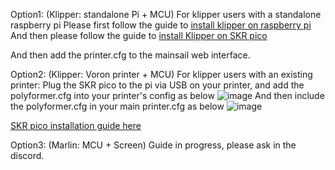 Option1: (Klipper: standalone Pi + MCU)
For klipper users with a standalone raspberry pi
Please first follow the guide to [install klipper on raspberry pi](https://www.lpomykal.cz/kiauh-installation-guide/)
And then please follow the guide to [install Klipper on SKR pico](https://github.com/bigtreetech/SKR-Pico/tree/master/Klipper)

And then add the printer.cfg to the mainsail web interface.



Option2: (Klipper: Voron printer + MCU)
For klipper users with an existing printer:
Plug the SKR pico to the pi via USB on your printer, and add the polyformer.cfg into your printer's config as below
![image](https://user-images.githubusercontent.com/55605342/166185969-eca3ac38-87a4-4fdb-8bb0-ddc4806e66f2.png)
And then include the polyformer.cfg in your main printer.cfg as below
![image](https://user-images.githubusercontent.com/55605342/166186076-9d54991d-e156-47dc-b81a-397d029f8e0a.png)

[SKR pico installation guide here](https://github.com/bigtreetech/SKR-Pico/tree/master/Klipper)

Option3: (Marlin: MCU + Screen)
Guide in progress, please ask in the discord.
